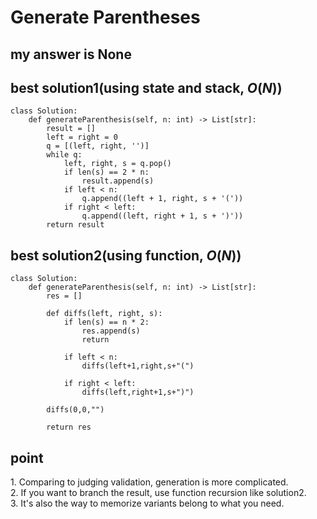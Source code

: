# Generate Parentheses

## my answer is None

## best solution1(using state and stack, $` O(N) `$)
~~~
class Solution:
    def generateParenthesis(self, n: int) -> List[str]:
        result = []
        left = right = 0
        q = [(left, right, '')]
        while q:
            left, right, s = q.pop()
            if len(s) == 2 * n:
                result.append(s)
            if left < n:
                q.append((left + 1, right, s + '('))
            if right < left:
                q.append((left, right + 1, s + ')'))
        return result
~~~

## best solution2(using function, $` O(N) `$)
~~~
class Solution:
    def generateParenthesis(self, n: int) -> List[str]:
        res = []

        def diffs(left, right, s):
            if len(s) == n * 2:
                res.append(s)
                return
            
            if left < n:
                diffs(left+1,right,s+"(")
            
            if right < left:
                diffs(left,right+1,s+")")

        diffs(0,0,"")

        return res
~~~

## point
1\. Comparing to judging validation, generation is more complicated.<br>
2\. If you want to branch the result, use function recursion like solution2.<br>
3\. It's also the way to memorize variants belong to what you need.
